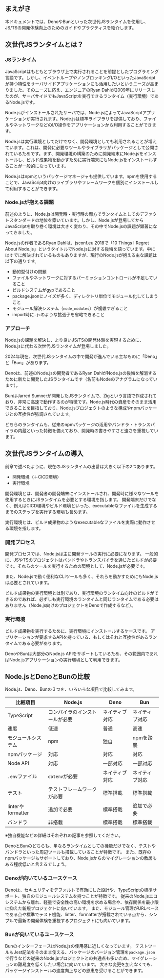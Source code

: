 ## まえがき

本ドキュメントでは、DenoやBunといった次世代JSランタイムを使用し、JS/TSの開発体験向上のためのガイドやプラクティスを紹介します。

## 次世代JSランタイムとは？

### JSランタイム

JavaScriptはもともとブラウザ上で実行されることを前提としたプログラミング言語です。しかし、イベントループやノンブロッキングI/OといったJavaScriptが持つ特性をサーバサイドアプリケーションにも活用したいというニーズが高まりました。そのニーズに応え、エンジニアのRyan Dahlが2009年にリリースしたのが、サーバサイドでもJavaScriptを実行できるランタイム（実行環境）であるNode.jsです。

Node.jsがインストールされたサーバでは、Node.jsによってJavaScriptアプリケーションが実行されます。Node.jsは標準ライブラリを提供しており、ファイルやネットワークなどのI/O操作をアプリケーションから利用することができます。

Node.jsは実行環境としてだけでなく、開発環境としても利用されることが増えています。これは、開発に必要なツールやライブラリがパッケージとして公開されているためです。まず、開発環境の構築のために開発端末にNode.jsをインストールし、ビルド成果物を動かすために実行端末にもNode.jsをインストールすることが一般的になっています。

Node.jsはnpmというパッケージマネージャも提供しています。npmを使用することで、JavaScript向けのライブラリやフレームワークを個別にインストールして利用することができます。

### Node.jsが抱える課題

前述のように、Node.jsは開発時・実行時の両方でランタイムとしてのデファクトスタンダードの地位を築いています。しかし、Node.jsが登場してからJavaScriptを取り巻く環境は大きく変わり、その中でNode.jsの課題が顕著になってきました。

Node.jsの作者であるRyan Dahlは、jsconf.eu 2018で「10 Things I Regret About Node.js」というタイトルでNode.jsに対する後悔を語っています。中にはすでに解決されているものもありますが、現行のNode.jsが抱える主な課題は以下の通りです。

- 動的型付けの問題
- ファイルやネットワークに対するパーミッションコントロールが不足していること
- ビルドシステムがgypであること
- package.jsonにノイズが多く、ディレクトリ単位でモジュール化してしまうこと
- モジュール解決システム（`node_modules`）が複雑すぎること
- import時に`.js`のような拡張子を省略できること

### アプローチ

Node.jsの課題を解決し、より良いJS/TSの開発体験を実現するために、Node.jsに代わる次世代JSランタイムが登場しました。

2024年現在、次世代JSランタイムの中で開発が進んでいる主なものに「Deno」と「Bun」があります。

Denoは、前述のNode.jsの開発者であるRyan DahlがNode.jsの後悔を解消するために新たに開発したJSランタイムです（名前もNodeのアナグラムになっています）。

BunはJarred Sumnerが開発したJSランタイムで、Zigという言語で作成されており、非常に高速で動作するのが特徴です。Node.js時代の資産をそのまま活用できることを目指しており、Node.jsプロジェクトのような構成やnpmパッケージとの互換性が強調されています。

どちらのランタイムも、従来のnpmパッケージの活用やバンドラ・トランスパイラの内蔵といった特徴を備えており、開発時の書きやすさと速さを重視しています。

## 次世代JSランタイムの導入

前章で述べたように、現在のJSランタイムの出番は大きく以下の2つあります。

- 開発環境（＋CICD環境）
- 実行環境

開発環境とは、開発者の開発端末にインストールされ、開発時に様々なツールを使用するときにJSランタイムを必要とする環境を指します。
開発端末だけでなく、例えばCICD環境やビルド環境といった、executableなファイルを生成するまでのステップを実行する環境も含めます。

実行環境とは、ビルド成果物のようなexecutableなファイルを実際に動作させる環境を指します。


### 開発プロセス

開発プロセスでは、Node.jsは主に開発ツールの実行に必要になります。
一般的に、JSやTSのプロジェクトはバンドラやトランスパイラを通じたビルドが必要です。それらのツールを実行するための環境として、Node.jsが必要です。

また、Node.jsで動く便利なCLIツールも多く、それらを動かすためにもNode.jsは必要とされています。

ビルド成果物の実行環境とは別であり、実行環境のランタイム向けのビルドができるのであれば、必ずしも実行環境のランタイムと同じランタイムである必要はありません（Node.js向けのプロジェクトをDenoで作成するなど）。

### 実行環境

ビルド成果物を実行するために、実行環境にインストールするケースです。
アプリケーションが要求するAPIを持っている、もしくはそれと互換性があるランタイムである必要があります。

DenoやBunは大部分のNode.js APIをサポートしているため、その範囲内であればNode.jsアプリケーションの実行環境として利用できます。



## Node.jsとDenoとBunの比較

Node.js、Deno、Bunの３つを、いろいろな項目で比較してみます。

| 比較項目 | Node.js | Deno | Bun |
| - | - | - | - |
| TypeScript | コンパイラのインストールが必要 | ネイティブ対応 | ネイティブ対応 |
| 速度 | 低速 | 普通 | 高速 |
| モジュールシステム | npm | 独自 | npmを踏襲 |
| npmパッケージ | 対応 | 対応 | 対応 |
| Node API | 対応 | 一部対応 | 一部対応 |
| `.env`ファイル | `dotenv`が必要 | ネイティブ対応 | ネイティブ対応 |
| テスト | テストフレームワークが必要 | 標準搭載 | 標準搭載 |
| linterやformatter | 追加で必要 | 標準搭載 | 追加で必要 |
| バンドラ | 非搭載 | 標準搭載 | 標準搭載 |

※独自機能などの詳細はそれぞれの記事を参照してください。

DenoとBunのどちらも、単なるランタイムとしての機能だけでなく、テストやバンドラといった周辺ツールも搭載していることが特徴です。
また、既存のnpmパッケージもサポートしており、Node.jsからのマイグレーションの敷居もある程度低いと言えるでしょう。

### Denoが向いているユースケース

Denoは、セキュリティをデフォルトで有効にした設計や、TypeScriptの標準サポート、独自のモジュールシステムを持つことが特徴です。
従来のNode.jsエコシステムから離れ、軽量で安全性の高い環境を求める場合や、依存関係を最小限に抑えた新規プロジェクトに向いています。
また、モジュール管理がURLベースである点や標準でテスト機能、linter、formatterが搭載されている点から、シンプルで最新の開発体験を重視するプロジェクトにも向いています。

### Bunが向いているユースケース

BunのインターフェースはNode.jsの使用感に近しくなっています。
テストツールもJest記法をそのまま使える、パッケージのバージョン管理を`package.json`で行うなどの従来のNode.jsプロジェクトとの共通点も多いため、マイグレーションの難易度を低くしたい場合に向いています。
大きな変更を加えなくても、パッケージインストールの速度向上などの恩恵を受けることができます。